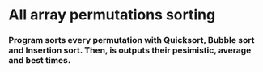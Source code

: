 # All array permutations sorting
### Program sorts every permutation with Quicksort, Bubble sort and Insertion sort. Then, is outputs their pesimistic, average and best times.
